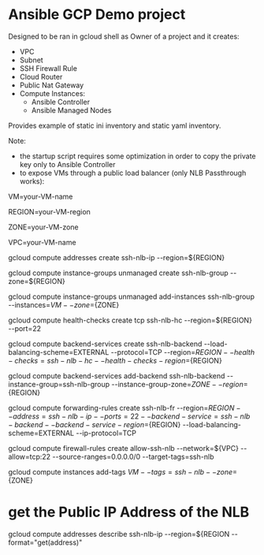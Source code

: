 # Ansible GCP Demo project
Designed to be ran in gcloud shell as Owner of a project and it creates:
- VPC
- Subnet
- SSH Firewall Rule
- Cloud Router
- Public Nat Gateway
- Compute Instances:
    - Ansible Controller
    - Ansible Managed Nodes
 
Provides example of static ini inventory and static yaml inventory.

Note: 
  - the startup script requires some optimization in order to copy the private key only to Ansible Controller
  - to expose VMs through a public load balancer (only NLB Passthrough works):

VM=your-VM-name

REGION=your-VM-region

ZONE=your-VM-zone

VPC=your-VM-name

gcloud compute addresses create ssh-nlb-ip   --region=${REGION}

gcloud compute instance-groups unmanaged create ssh-nlb-group   --zone=${REGION}

gcloud compute instance-groups unmanaged add-instances ssh-nlb-group   --instances=${VM}  --zone=${ZONE}

gcloud compute health-checks create tcp ssh-nlb-hc   --region=${REGION}   --port=22

gcloud compute backend-services create ssh-nlb-backend   --load-balancing-scheme=EXTERNAL   --protocol=TCP   --region=${REGION}   --health-checks=ssh-nlb-hc   --health-checks-region=${REGION}

gcloud compute backend-services add-backend ssh-nlb-backend   --instance-group=ssh-nlb-group   --instance-group-zone=${ZONE}   --region=${REGION}

gcloud compute forwarding-rules create ssh-nlb-fr   --region=${REGION}   --address=ssh-nlb-ip   --ports=22   --backend-service=ssh-nlb-backend   --backend-service-region=${REGION}   --load-balancing-scheme=EXTERNAL   --ip-protocol=TCP

gcloud compute firewall-rules create allow-ssh-nlb   --network=${VPC}   --allow=tcp:22   --source-ranges=0.0.0.0/0   --target-tags=ssh-nlb

gcloud compute instances add-tags ${VM}   --tags=ssh-nlb   --zone=${ZONE}

# get the Public IP Address of the NLB
gcloud compute addresses describe ssh-nlb-ip --region=${REGION --format="get(address)"
